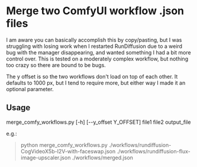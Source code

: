 # Merge two ComfyUI workflow .json files

I am aware you can basically accomplish this by copy/pasting, but I was struggling with losing work when I restarted RunDiffusion due to a weird bug with the manager disappearing, and wanted something I had a bit more control over. This is tested on a moderately complex workflow, but nothing too crazy so there are bound to be bugs.

The y offset is so the two workflows don't load on top of each other. It defaults to 1000 px, but I tend to require more, but either way I made it an optional parameter.

## Usage 
merge_comfy_workflows.py [-h] [--y_offset Y_OFFSET] file1 file2 output_file

e.g.:
> python merge_comfy_workflows.py ./workflows/rundiffusion-CogVideoX5b-I2V-with-faceswap.json ./workflows/rundiffusion-flux-image-upscaler.json ./workflows/merged.json 
